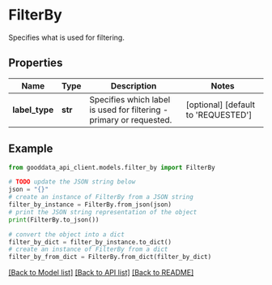 # FilterBy

Specifies what is used for filtering.

## Properties

Name | Type | Description | Notes
------------ | ------------- | ------------- | -------------
**label_type** | **str** | Specifies which label is used for filtering - primary or requested. | [optional] [default to 'REQUESTED']

## Example

```python
from gooddata_api_client.models.filter_by import FilterBy

# TODO update the JSON string below
json = "{}"
# create an instance of FilterBy from a JSON string
filter_by_instance = FilterBy.from_json(json)
# print the JSON string representation of the object
print(FilterBy.to_json())

# convert the object into a dict
filter_by_dict = filter_by_instance.to_dict()
# create an instance of FilterBy from a dict
filter_by_from_dict = FilterBy.from_dict(filter_by_dict)
```
[[Back to Model list]](../README.md#documentation-for-models) [[Back to API list]](../README.md#documentation-for-api-endpoints) [[Back to README]](../README.md)


